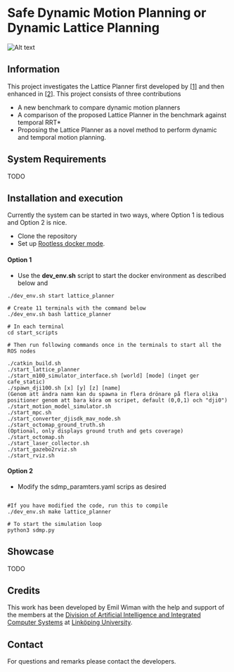 # Safe Dynamic Motion Planning or Dynamic Lattice Planning

![Alt text](pictures/image.png)

## Information
This project investigates the Lattice Planner first developed by [[1]](https://ieeexplore.ieee.org/document/8618964) and then enhanced in [[2]](https://ieeexplore.ieee.org/document/9385931). This project consists of three contributions

- A new benchmark to compare dynamic motion planners
- A comparison of the proposed Lattice Planner in the benchmark against temporal RRT*
- Proposing the Lattice Planner as a novel method to perform dynamic and temporal motion planning.

## System Requirements
TODO

## Installation and execution
Currently the system can be started in two ways, where Option 1 is tedious and Option 2 is nice.
- Clone the repository
- Set up [Rootless docker mode](https://docs.docker.com/engine/security/rootless/).

#### Option 1
- Use the **dev_env.sh** script to start the docker environment as described below and 
```
./dev_env.sh start lattice_planner

# Create 11 terminals with the command below
./dev_env.sh bash lattice_planner 

# In each terminal 
cd start_scripts

# Then run following commands once in the terminals to start all the ROS nodes

./catkin_build.sh
./start_lattice_planner
./start_m100_simulator_interface.sh [world] [mode] (inget ger cafe_static)
./spawn_dji100.sh [x] [y] [z] [name] 
(Genom att ändra namn kan du spawna in flera drönare på flera olika positioner genom att bara köra om scripet, default (0,0,1) och "dji0")
./start_motion_model_simulator.sh
./start_mpc.sh
./start_converter_djisdk_mav_node.sh
./start_octomap_ground_truth.sh 
(Optional, only displays ground truth and gets coverage)
./start_octomap.sh
./start_laser_collector.sh
./start_gazebo2rviz.sh
./start_rviz.sh
```

#### Option 2
- Modify the sdmp_paramters.yaml scrips as desired

```

#If you have modified the code, run this to compile
./dev_env.sh make lattice_planner

# To start the simulation loop
python3 sdmp.py
```


## Showcase
TODO

## Credits
This work has been developed by Emil Wiman with the help and support of the members at the [Division of Artificial Intelligence and Integrated Computer Systems](https://liu.se/en/organisation/liu/ida/aiics) at [Linköping University](https://liu.se/en).

## Contact
For questions and remarks please contact the developers.

